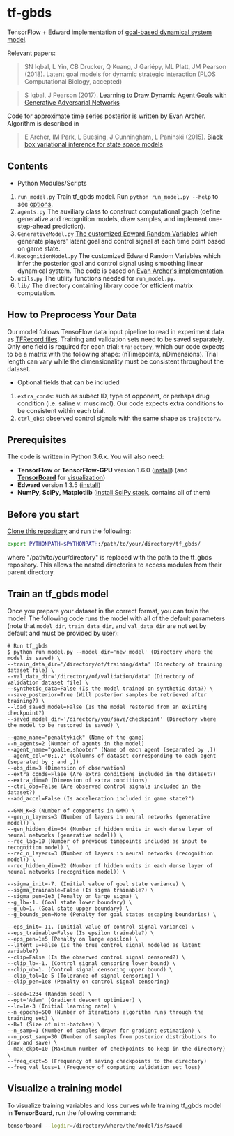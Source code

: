 # tf-gbds
TensorFlow + Edward implementation of [goal-based dynamical system model](https://github.com/pearsonlab/gbds).

Relevant papers:
> SN Iqbal, L Yin, CB Drucker, Q Kuang, J Gariépy, ML Platt, JM Pearson (2018). Latent goal models for dynamic strategic interaction (PLOS Computational Biology, accepted)

> S Iqbal, J Pearson (2017). [Learning to Draw Dynamic Agent Goals with Generative Adversarial Networks](https://arxiv.org/abs/1702.07319v2)

Code for approximate time series posterior is written by Evan Archer. Algorithm is described in

> E Archer, IM Park, L Buesing, J Cunningham, L Paninski (2015). [Black box variational inference for state space models](http://arxiv.org/abs/1511.07367)


## Contents
- Python Modules/Scripts
1. `run_model.py` Train tf_gbds model. Run `python run_model.py --help` to see [options](#train-an-tf_gbds-model).
2. `agents.py` The auxiliary class to construct computational graph (define generative and recognition models, draw samples, and implement one-step-ahead prediction).
3. `GenerativeModel.py` [The customized Edward Random Variables](http://edwardlib.org/api/model-development) which generate players' latent goal and control signal at each time point based on game state.
4. `RecognitionModel.py` The customized Edward Random Variables which infer the posterior goal and control signal using smoothing linear dynamical system. The code is based on [Evan Archer's implementation](https://github.com/earcher/vilds/blob/master/code/RecognitionModel.py).
5. `utils.py` The utility functions needed for `run_model.py`.
6. `lib/` The directory containing library code for efficient matrix computation.

## How to Preprocess Your Data
Our model follows TensoFlow data input pipeline to read in experiment data as [TFRecord files](https://www.tensorflow.org/guide/datasets). Training and validation sets need to be saved separately. Only one field is required for each trial: `trajectory`, which our code expects to be a matrix with the following shape: (nTimepoints, nDimensions). Trial length can vary while the dimensionality must be consistent throughout the dataset.

- Optional fields that can be included
1. `extra_conds`: such as subect ID, type of opponent, or perhaps drug condition (i.e. saline v. muscimol). Our code expects extra conditions to be consistent within each trial.
2. `ctrl_obs`:  observed control signals with the same shape as `trajectory`.

## Prerequisites
The code is written in Python 3.6.x. You will also need:
* **TensorFlow** or **TensorFlow-GPU** version 1.6.0 ([install](https://www.tensorflow.org/install/)) (and [**TensorBoard**](https://www.tensorflow.org/guide/summaries_and_tensorboard) for [visualization](#visualize-a-training-model))
* **Edward** version 1.3.5 ([install](http://edwardlib.org/getting-started))
* **NumPy, SciPy, Matplotlib** ([install SciPy stack](https://www.scipy.org/install.html), contains all of them)

## Before you start
[Clone this repository](https://help.github.com/articles/cloning-a-repository/) and run the following:
```sh
export PYTHONPATH=$PYTHONPATH:/path/to/your/directory/tf_gbds/
```
where "/path/to/your/directory" is replaced with the path to the tf_gbds repository. This allows the nested directories to access modules from their parent directory.

## Train an tf_gbds model
Once you prepare your dataset in the correct format, you can train the model! The following code runs the model with all of the default parameters (note that `model_dir`, `train_data_dir`, and `val_data_dir` are not set by default and must be provided by user):
```
# Run tf_gbds
$ python run_model.py --model_dir='new_model' (Directory where the model is saved) \
--train_data_dir='/directory/of/training/data' (Directory of training dataset file) \
--val_data_dir='/directory/of/validation/data' (Directory of validation dataset file) \
--synthetic_data=False (Is the model trained on synthetic data?) \
--save_posterior=True (Will posterior samples be retrieved after training?) \
--load_saved_model=False (Is the model restored from an existing checkpoint?)
--saved_model_dir='/directory/you/save/checkpoint' (Directory where the model to be restored is saved) \

--game_name="penaltykick" (Name of the game)
--n_agents=2 (Number of agents in the model)
--agent_name="goalie,shooter" (Name of each agent (separated by ,))
--agent_col="0;1,2" (Columns of dataset corresponding to each agent (separated by ; and ,))
--obs_dim=3 (Dimension of observation)
--extra_conds=Flase (Are extra conditions included in the dataset?)
--extra_dim=0 (Dimension of extra conditions)
--ctrl_obs=False (Are observed control signals included in the dataset?)
--add_accel=False (Is acceleration included in game state?")

--GMM_K=8 (Number of components in GMM) \
--gen_n_layers=3 (Number of layers in neural networks (generative model)) \
--gen_hidden_dim=64 (Number of hidden units in each dense layer of neural networks (generative model)) \
--rec_lag=10 (Number of previous timepoints included as input to recognition model) \
--rec_n_layers=3 (Number of layers in neural networks (recognition model)) \
--rec_hidden_dim=32 (Number of hidden units in each dense layer of neural networks (recognition model)) \

--sigma_init=-7. (Initial value of goal state variance) \
--sigma_trainable=False (Is sigma trainable?) \
--sigma_pen=1e3 (Penalty on large sigma) \
--g_lb=-1. (Goal state lower boundary) \
--g_ub=1. (Goal state upper boundary) \
--g_bounds_pen=None (Penalty for goal states escaping boundaries) \

--eps_init=-11. (Initial value of control signal variance) \
--eps_trainable=False (Is epsilon trainable?) \
--eps_pen=1e5 (Penalty on large epsilon) \
--latent_u=False (Is the true control signal modeled as latent variable?)
--clip=False (Is the observed control signal censored?) \
--clip_lb=-1. (Control signal censoring lower bound) \
--clip_ub=1. (Control signal censoring upper bound) \
--clip_tol=1e-5 (Tolerance of signal censoring) \
--clip_pen=1e8 (Penalty on control signal censoring)

--seed=1234 (Random seed) \
--opt='Adam' (Gradient descent optimizer) \
--lr=1e-3 (Initial learning rate) \
--n_epochs=500 (Number of iterations algorithm runs through the training set) \
--B=1 (Size of mini-batches) \
--n_samp=1 (Number of samples drawn for gradient estimation) \
--n_post_samp=30 (Number of samples from posterior distributions to draw and save) \
--max_ckpt=10 (Maximum number of checkpoints to keep in the directory) \
--freq_ckpt=5 (Frequency of saving checkpoints to the directory)
--freq_val_loss=1 (Frequency of computing validation set loss)
```

## Visualize a training model
To visualize training variables and loss curves while training tf_gbds model in **TensorBoard**, run the following command:
```sh
tensorboard --logdir=/directory/where/the/model/is/saved
```
